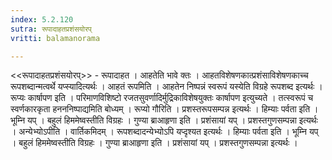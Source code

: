 ```yaml
---
index: 5.2.120
sutra: रूपादाहतप्रशंसयोरप्‌
vritti: balamanorama

---
```

<<रूपादाहतप्रशंसयोरप्>> - रूपादाहत । आहतेति भावे क्तः । आहतविशेषणकात्प्रशंसाविशेषणकाच्च रूपशब्दान्मत्वर्थे यप्स्यादित्यर्थः । आहतं रूपमिति । आहतेन निष्पन्नं स्वरूपं यस्येति विग्रहे रूपशब्द इत्यर्थः । रूप्यः कार्षापण इति । परिमाणविशिष्टो रजतसुवर्णादिर्मुद्रिकाविशेषयुक्तः कार्षापण इत्युच्यते । तत्स्वरूपं च स्वर्णकारकृता हनननिष्पाद्यमिति बोध्यम् । रूप्यो गौरिति । प्रशस्तरूपसम्पन्न इत्यर्थः । हिम्याः पर्वता इति । भूम्नि यप् । बहुलं हिममेष्वस्तीति विग्रहः । गुण्या ब्राआहृणा इति । प्रशंसायां यप् । प्रशस्तगुणसम्पन्ना इत्यर्थः । अन्येभ्योऽपीति । वार्तिकमिदम् । रूपशब्दादन्येभ्योऽपि यप्दृश्यत इत्यर्थः । हिम्याः पर्वता इति । भूम्नि यप् । बहुलं हिममेष्वस्तीति विग्रहः । गुण्या ब्राआहृणा इति । प्रशंसायां यप् । प्रशस्तगुणसम्पन्ना इत्यर्थः । 